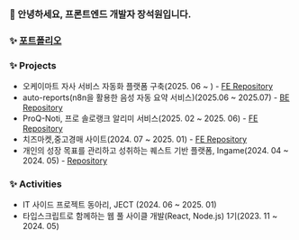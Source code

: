 ### 🙏 안녕하세요, 프론트엔드 개발자 장석원입니다.
### ✨ [포트폴리오](https://www.notion.so/64a1db84d3694bc4b557847f50211474)

### ✨ Projects
- 오케이마트 자사 서비스 자동화 플랫폼 구축(2025. 06 ~ ) - [FE Repository](https://github.com/GopediaPro/neunexus_login)
- auto-reports(n8n을 활용한 음성 자동 요약 서비스)(2025.06 ~ 2025.07) - [BE Repository](https://github.com/aquaman122/auto-report)
- ProQ-Noti, 프로 솔로랭크 알리미 서비스(2025. 02 ~ 2025. 06) - [FE Repository](https://github.com/SamBaekSu/ProQ-Noti)
- 치즈마켓,중고경매 사이트(2024. 07 ~ 2025. 01) - [FE Repository](https://github.com/JECT-Study/Chzz-Market-Frontend)
- 개인의 성장 목표를 관리하고 성취하는 퀘스트 기반 플랫폼, Ingame(2024. 04 ~ 2024. 05) - [Repository](https://github.com/ingame-app/ingame)

### ✨ Activities
- IT 사이드 프로젝트 동아리, JECT (2024. 06 ~ 2025. 01)
- 타입스크립트로 함께하는 웹 풀 사이클 개발(React, Node.js) 1기(2023. 11 ~ 2024. 05)
